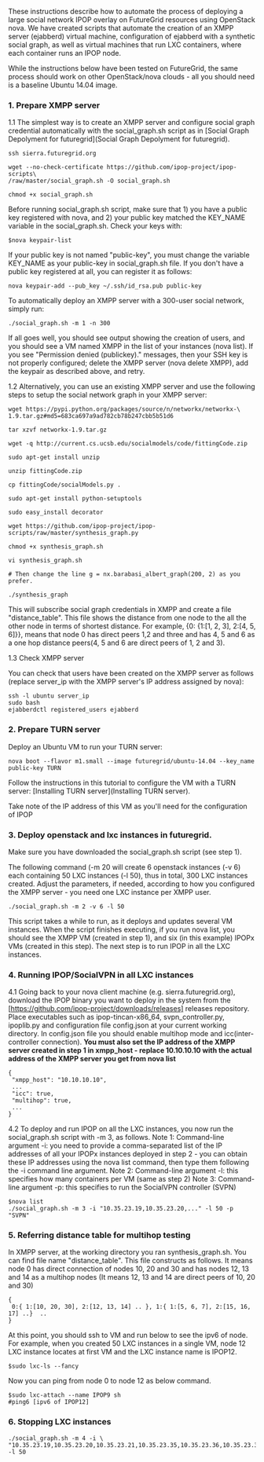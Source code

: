 These instructions describe how to automate the process of deploying a large social network IPOP overlay on FutureGrid resources using OpenStack nova. We have created scripts that automate the creation of an XMPP server (ejabberd) virtual machine, configuration of ejabberd with a synthetic social graph, as well as virtual machines that run LXC containers, where each container runs an IPOP node.

While the instructions below have been tested on FutureGrid, the same process should work on other OpenStack/nova clouds - all you should need is a baseline Ubuntu 14.04 image.

### 1. Prepare XMPP server

1.1 The simplest way is to create an XMPP server and configure social graph credential automatically with the social_graph.sh script as in [Social Graph Depolyment for futuregrid](Social Graph Depolyment for futuregrid).
```
ssh sierra.futuregrid.org

wget --no-check-certificate https://github.com/ipop-project/ipop-scripts\
/raw/master/social_graph.sh -O social_graph.sh

chmod +x social_graph.sh
```

  Before running social_graph.sh script, make sure that 1) you have a public key registered with nova, and 2) your public key matched the KEY_NAME variable in the social_graph.sh. Check your keys with:

```
$nova keypair-list
```

  If your public key is not named "public-key", you must change the variable KEY_NAME as your public-key in social_graph.sh file. If you don't have a public key registered at all, you can register it as follows:

```
nova keypair-add --pub_key ~/.ssh/id_rsa.pub public-key
```
  
To automatically deploy an XMPP server with a 300-user social network, simply run:
```
./social_graph.sh -m 1 -n 300
```

If all goes well, you should see output showing the creation of users, and you should see a VM named XMPP in the list of your instances (nova list). If you see "Permission denied (publickey)." messages, then your SSH key is not properly configured; delete the XMPP server (nova delete XMPP), add the keypair as described above, and retry.

 1.2 Alternatively, you can use an existing XMPP server and use the following steps to setup the social network graph in your XMPP server:

```
wget https://pypi.python.org/packages/source/n/networkx/networkx-\
1.9.tar.gz#md5=683ca697a9ad782cb78b247cbb5b51d6

tar xzvf networkx-1.9.tar.gz

wget -q http://current.cs.ucsb.edu/socialmodels/code/fittingCode.zip

sudo apt-get install unzip

unzip fittingCode.zip

cp fittingCode/socialModels.py .

sudo apt-get install python-setuptools

sudo easy_install decorator

wget https://github.com/ipop-project/ipop-scripts/raw/master/synthesis_graph.py

chmod +x synthesis_graph.sh 

vi synthesis_graph.sh 

# Then change the line g = nx.barabasi_albert_graph(200, 2) as you prefer. 

./synthesis_graph
```

This will subscribe social graph credentials in XMPP and create a file "distance_table". This file shows the distance from one node to the all the other node in terms of shortest distance. For example, {0: {1:[1, 2, 3], 2:[4, 5, 6]}}, means that node 0 has direct peers 1,2 and three and has 4, 5 and 6 as a one hop distance peers(4, 5 and 6 are direct peers of 1, 2 and 3). 

1.3 Check XMPP server

You can check that users have been created on the XMPP server as follows (replace server_ip with the XMPP server's IP address assigned by nova):

```
ssh -l ubuntu server_ip
sudo bash
ejabberdctl registered_users ejabberd
```

### 2. Prepare TURN server

Deploy an Ubuntu VM to run your TURN server:

```
nova boot --flavor m1.small --image futuregrid/ubuntu-14.04 --key_name public-key TURN
```

Follow the instructions in this tutorial to configure the VM with a TURN server: [Installing TURN server](Installing TURN server).

Take note of the IP address of this VM as you'll need for the configuration of IPOP

### 3. Deploy openstack and lxc instances in futuregrid. 

Make sure you have downloaded the social_graph.sh script (see step 1).

The following command (-m 20 will create 6 openstack instances (-v 6) each containing 50 LXC instances (-l 50), thus in total, 300 LXC instances created. Adjust the parameters, if needed, according to how you configured the XMPP server - you need one LXC instance per XMPP user.  
```
./social_graph.sh -m 2 -v 6 -l 50
```

This script takes a while to run, as it deploys and updates several VM instances. When the script finishes executing, if you run nova list, you should see the XMPP VM (created in step 1), and six (in this example) IPOPx VMs (created in this step). The next step is to run IPOP in all the LXC instances.

### 4. Running IPOP/SocialVPN in all LXC instances

4.1 Going back to your nova client machine (e.g. sierra.futuregrid.org), download the IPOP binary you want to deploy in the system from the [https://github.com/ipop-project/downloads/releases] releases repository. Place executables such as ipop-tincan-x86_64, svpn_controller.py, ipoplib.py and configuration file config.json at your current working directory. In config.json file you should enable multihop mode and icc(inter-controller connection). **You must also set the IP address of the XMPP server created in step 1 in xmpp_host - replace 10.10.10.10 with the actual address of the XMPP server you get from nova list**


```
{
 "xmpp_host": "10.10.10.10",
 ...
 "icc": true,
 "multihop": true,
 ...
}
```

4.2 To deploy and run IPOP on all the LXC instances, you now run the social_graph.sh script with -m 3, as follows. 
Note 1: Command-line argument -i: you need to provide a comma-separated list of the IP addresses of all your IPOPx instances deployed in step 2 - you can obtain these IP addresses using the nova list command, then type them following the -i command line argument. 
Note 2: Command-line argument -l: this specifies how many containers per VM (same as step 2)
Note 3: Command-line argument -p: this specifies to run the SocialVPN controller (SVPN)
```
$nova list
./social_graph.sh -m 3 -i "10.35.23.19,10.35.23.20,..." -l 50 -p "SVPN"
```

### 5. Referring distance table for multihop testing
In XMPP server, at the working directory you ran synthesis_graph.sh. You can find file name "distance_table". This file constructs as follows. It means node 0 has direct connection of nodes 10, 20 and 30 and has nodes 12, 13 and 14 as a multihop nodes (It means 12, 13 and 14 are direct peers of 10, 20 and 30)

```
{
 0:{ 1:[10, 20, 30], 2:[12, 13, 14] .. }, 1:{ 1:[5, 6, 7], 2:[15, 16, 17] ..}  ..
}
```

At this point, you should ssh to VM and run below to see the ipv6 of node. For example, when you created 50 LXC instances in a single VM, node 12 LXC instance locates at first VM and the LXC instance name is IPOP12. 
```
$sudo lxc-ls --fancy 
```

Now you can ping from node 0 to node 12 as below command.
```
$sudo lxc-attach --name IPOP9 sh
#ping6 [ipv6 of IPOP12]
```


### 6. Stopping LXC instances 
```
./social_graph.sh -m 4 -i \
"10.35.23.19,10.35.23.20,10.35.23.21,10.35.23.35,10.35.23.36,10.35.23.37" -l 50
```

